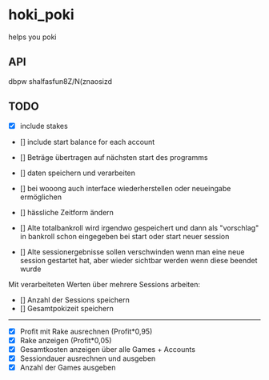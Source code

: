# hoki_poki

helps you poki

## API

dbpw shalfasfun8Z/N(znaosizd

## TODO

- [x] include stakes
- [] include start balance for each account
- [] Beträge übertragen auf nächsten start des programms
- [] daten speichern und verarbeiten


- [] bei wooong auch interface wiederherstellen oder neueingabe ermöglichen
- [] hässliche Zeitform ändern
- [] Alte totalbankroll wird irgendwo gespeichert und dann als "vorschlag" in bankroll schon eingegeben bei start oder start neuer session
- [] Alte sessionergebnisse sollen verschwinden wenn man eine neue session gestartet hat, aber wieder sichtbar werden wenn diese beendet wurde

Mit verarbeiteten Werten über mehrere Sessions arbeiten:
- [] Anzahl der Sessions speichern
- [] Gesamtpokizeit speichern

___

- [x] Profit mit Rake ausrechnen (Profit*0,95)
- [x] Rake anzeigen (Profit*0,05)
- [x] Gesamtkosten anzeigen über alle Games + Accounts
- [x] Sessiondauer ausrechnen und ausgeben
- [x] Anzahl der Games ausgeben